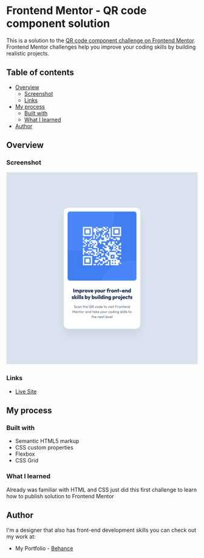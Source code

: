 # Frontend Mentor - QR code component solution

This is a solution to the [QR code component challenge on Frontend Mentor](https://www.frontendmentor.io/challenges/qr-code-component-iux_sIO_H). Frontend Mentor challenges help you improve your coding skills by building realistic projects.

## Table of contents

- [Overview](#overview)
  - [Screenshot](#screenshot)
  - [Links](#links)
- [My process](#my-process)
  - [Built with](#built-with)
  - [What I learned](#what-i-learned)
- [Author](#author)

## Overview

### Screenshot

![](/screenshots/qr-card-screenshot.webp)

### Links

- [Live Site](https://cyber-m.github.io/fm-qr-code-component)

## My process

### Built with

- Semantic HTML5 markup
- CSS custom properties
- Flexbox
- CSS Grid

### What I learned

Already was familiar with HTML and CSS just did this first challenge to learn how to publish solution to Frontend Mentor

## Author

I'm a designer that also has front-end development skills you can check out my work at:

- My Portfolio - [Behance](https://www.behance.net/eyalp)
